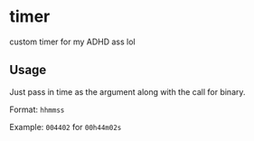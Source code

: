 # timer
custom timer for my ADHD ass lol

## Usage
Just pass in time as the argument along with the call for binary.

Format: `hhmmss`

Example: `004402` for `00h44m02s`
